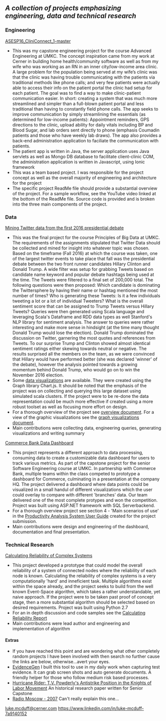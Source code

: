 _A collection of projects emphasizing engineering, data and technical research_
---

### Engineering

[ASESP16_CliniConnect_1-master](https://github.com/ljm7b2/Portfolio/tree/master/ASESP16_CliniConnect_1-master)
* This was my capstone engineering project for the course Advanced Engineering at UMKC. The concept inspiration came from my work at Cerner in building home health/community software as well as from my wife who was working as an RN in an inner city/low-income area clinic. A large problem for the population being served at my wife’s clinic was that the clinic was having trouble communicating with the patients via traditional methods like phone calls; and very few patients were actually able to access their info on the patient portal the clinic had setup for each patient. The goal was to find a way to make clinic-patient communication easier. In short: creating a system that was much more streamlined and simpler than a full-blown patient portal and less traditional than having to constantly field phone calls. The app seeks to improve communication by simply streamlining the essentials (as determined for low-income patients): Appointment reminders, GPS directions to the clinic, upload ability for daily vitals including BP and Blood Sugar, and lab orders sent directly to phone (emphasis Coumadin patients and those who have weekly lab draws). The app also provides a back-end administration application to faciliate the communication with patients. 
* The patient app is written in Java, the server application uses Java servlets as well as Mongo DB database to facilitate client-clinic COM, the administration application is written in Javascript, using Ionic framework
* This was a team based project. I was responsible for the project concept as well as the overall majority of engineering and architecture for the project
* The specific project ReadMe file should provide a substantial overview of the project. For a sample workflow, see the YouTube video linked at the bottom of the ReadMe file. Source code is provided and is broken into the three main components of the project.

### Data

[Mining Twitter data from the first 2016 presidential debate](https://github.com/ljm7b2/Portfolio/tree/master/Mining%20Twitter%20data%20from%20the%202016%20presidential%20debate)
* This was the final project for the course Principles of Big Data at UMKC. The requirements of the assignments stipulated that Twitter Data should be collected and mined for insight into whatever topic was chosen. Based on the timeframe (Fall 2016) at which the course was taken, one of the largest twitter events to take place that fall was the presidential debate between the two front runner candidates Hillary Clinton and Donald Trump. A wide filter was setup for grabbing Tweets based on candidate name keyword and popular debate hashtags being used at the time. The Tweets were filtered to a final set of 200,000 total. The following questions were then proposed: Which candidate is dominating the Twittersphere by having their name or hashtag mentioned the most number of times? Who is generating these Tweets: Is it a few individuals tweeting a lot or a lot of individual Tweeters? What is the overall sentiment score that can be assigned to Trump Tweets versus Hillary Tweets? Queries were then generated using Scala language and leveraging Scala's Dataframe and RDD data types as well Stanford's NLP library for sentiment analysis. The answer to queries were rather interesting and make more sense in hindsight (at the time many thought Donald Trump would lose the election). Donald Trump dominated the discussion on Twitter, garnering the most quotes and references from Tweets. To our surprise Trump and Clinton showed almost identical sentiment ratings either skewing towards neutral or negative. The results surprised all the members on the team, as we were convinced that Hillary would have performed better (she was declared 'winner' of the debate), however the analysis pointed towards a growing momentum behind Donald Trump, who would go on to win the November 2016 election.
* Some [data visualizations](https://github.com/ljm7b2/Portfolio/blob/master/Mining%20Twitter%20data%20from%20the%202016%20presidential%20debate/Report%20Part%202.pdf) are available. They were created using the Graph library Chart.js. It should be noted that the emphasis of the project was on collecting and querying this large dataset using simulated scala clusters. If the project were to be re-done the data representation could be much more effective if created using a more robust toolset as well as focusing more effort on design.
* For a thorough overview of the project see [overview document](https://github.com/ljm7b2/Portfolio/blob/master/Mining%20Twitter%20data%20from%20the%202016%20presidential%20debate/Report%20Part%201.pdf). For a view of the graphic visualizations see the [graph visualizations document](https://github.com/ljm7b2/Portfolio/blob/master/Mining%20Twitter%20data%20from%20the%202016%20presidential%20debate/Report%20Part%202.pdf).
* Main contributions were collecting data, engineering queries, generating visualizations and writing summary

[Commerce Bank Data Dashboard](https://github.com/ljm7b2/Portfolio/tree/master/Commerce%20Bank%20Data%20Dashboard)
* This project represents a different approach to data processing, consuming data to create a customizable data dashboard for users to track various metrics. As part of the capstone project for the senior Software Engineering course at UMKC. In partnership with Commerce Bank, multiple teams within the class competed to prototype a dashboard for Commerce, culminating in a presentation at the company HQ. The project delivered a dashboard where data points could be visualized in a small handul of different visualizations which the user could overlay to compare with different 'branches' data. Our team delivered one of the most complete protypes and won the competition. Project was built using ASP.NET framework with SQL Serverbackend.  
* For a thorough overview project see section 4 - 'Main scenarios of use' in the [Productivity Analysis System User Guide](https://github.com/ljm7b2/Portfolio/blob/master/Commerce%20Bank%20Data%20Dashboard/Productivity%20Analysis%20System%20User%20Guide.pdf) created for the project submission. 
* Main contributions were design and engineering of the dashboard, documentation and final presentation. 

### Technical Research

[Calculating Reliability of Complex Systems](https://github.com/ljm7b2/Portfolio/tree/master/Calculating%20Reliability%20of%20Complex%20Systems)
* This project developed a prototype that could model the overall reliability of a system of connected nodes where the reliability of each node is known. Calculating the reliability of complex systems is a very computationally 'hard' and inneficient task. Multiple algorithms exist within the space already, and the project seeks to build from the well known Event-Space algorithm, which takes a rather  understandable, yet naive approach. If the project were to be taken past proof of concept stage, then a more substantial algorithm should be selected based on desired requirements. Project was built using Python 2.7  
* For an in depth discussion and code samples see the [Calculating Reliability Report](https://github.com/ljm7b2/Portfolio/blob/master/Calculating%20Reliability%20of%20Complex%20Systems/Calculating%20Reliability%20of%20Complex%20Systems.pdf)
* Main contributions were lead author and engineering and implementation of algorithm

#### Extras
* If you have reached this point and are wondering what other completely random projects I have been involved with then search no further cause the links are below, otherwise...avert your eyes.
* [EvidenceGen](https://github.com/ljm7b2/EvidenceGen) I built this tool to use in my daily work when capturing test evidence. It can grab screen shots and auto generate documents. A friendly helper for those who follow medium risk based processes. 
* [Hurricane Rider: T.V. Powderly's Antistrike Position in the Knights of
Labor Movement](https://drive.google.com/open?id=1wL4bWhYrY7mHewA04KlpzoI3L4mxfgV4) An historical research paper written for Senior Capstone
* [Radio Moscow - 2007](https://www.allmusic.com/album/radio-moscow-mw0000738205) Can't really explain this one...


luke.mcduff@cerner.com
https://www.linkedin.com/in/luke-mcduff-7a9140152
